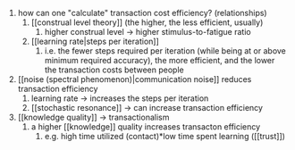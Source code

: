 1. how can one "calculate" transaction cost efficiency? (relationships)
	1. [[construal level theory]] (the higher, the less efficient, usually)
		1. higher construal level → higher stimulus-to-fatigue ratio
	2. [[learning rate|steps per iteration]]
		1. i.e. the fewer steps required per iteration (while being at or above minimum required accuracy), the more efficient, and the lower the transaction costs between people
2. [[noise (spectral phenomenon)|communication noise]] reduces transaction efficiency
	1. learning rate → increases the steps per iteration
	2. [[stochastic resonance]] → can increase transaction efficiency
3. [[knowledge quality]] → transactionalism
	1. a higher [[knowledge]] quality increases transacton efficiency
		1. e.g. high time utilized (contact)*low time spent learning ([[trust]])